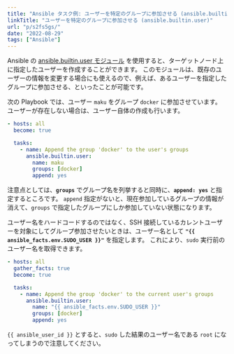 ```yaml
---
title: "Ansible タスク例: ユーザーを特定のグループに参加させる (ansible.builtin.user)"
linkTitle: "ユーザーを特定のグループに参加させる (ansible.builtin.user)"
url: "p/s2fs5gs/"
date: "2022-08-29"
tags: ["Ansible"]
---
```


Ansible の [ansible.builtin.user モジュール](https://docs.ansible.com/ansible/latest/collections/ansible/builtin/user_module.html) を使用すると、ターゲットノード上に指定したユーザーを作成することができます。
このモジュールは、既存のユーザーの情報を変更する場合にも使えるので、例えば、あるユーザーを指定したグループに参加させる、といったことが可能です。

次の Playbook では、ユーザー `maku` をグループ `docker` に参加させています。
ユーザーが存在しない場合は、ユーザー自体の作成も行います。

```yaml
- hosts: all
  become: true

  tasks:
    - name: Append the group 'docker' to the user's groups
      ansible.builtin.user:
        name: maku
        groups: [docker]
        append: yes
```

注意点としては、__`groups`__ でグループ名を列挙すると同時に、__`append: yes`__ と指定するところです。
`append` 指定がないと、現在参加しているグループの情報が消えて、`groups` で指定したグループにしか参加していない状態になります。

ユーザー名をハードコードするのではなく、SSH 接続しているカレントユーザーを対象にしてグループ参加させたいときは、ユーザー名として __`"{{ ansible_facts.env.SUDO_USER }}"`__ を指定します。
これにより、`sudo` 実行前のユーザー名を取得できます。

```yaml
- hosts: all
  gather_facts: true
  become: true

  tasks:
    - name: Append the group 'docker' to the current user's groups
      ansible.builtin.user:
        name: "{{ ansible_facts.env.SUDO_USER }}"
        groups: [docker]
        append: yes
```

`{{ ansible_user_id }}` とすると、`sudo` した結果のユーザー名である `root` になってしまうので注意してください。


